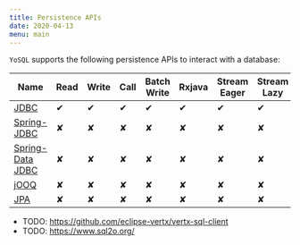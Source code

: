 ```yaml
---
title: Persistence APIs
date: 2020-04-13
menu: main
---
```


`YoSQL` supports the following persistence APIs to interact with a database:

| Name                                      | Read | Write | Call | Batch Write | Rxjava | Stream Eager | Stream Lazy |
|-------------------------------------------|------|-------|------|-------------|--------|--------------|-------------|
| [JDBC](./jdbc)                            | ✔    | ✔     | ✔    | ✔           | ✔      | ✔            | ✔           |
| [Spring-JDBC](./spring-jdbc)              | ✘    | ✘     | ✘    | ✘           | ✘      | ✘            | ✘           |
| [Spring-Data JDBC](./spring-data-jdbc)    | ✘    | ✘     | ✘    | ✘           | ✘      | ✘            | ✘           |
| [jOOQ](./jooq)                            | ✘    | ✘     | ✘    | ✘           | ✘      | ✘            | ✘           |
| [JPA](./jpa)                              | ✘    | ✘     | ✘    | ✘           | ✘      | ✘            | ✘           |

- TODO: https://github.com/eclipse-vertx/vertx-sql-client
- TODO: https://www.sql2o.org/
